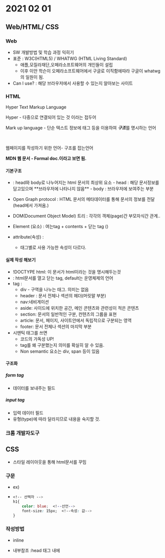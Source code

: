 # 2021 02 01

## Web/HTML/ CSS



### Web

- SW 개발방법 및 학습 과정 익히기
- 표준 : W3C(HTML5) / WHATWG (HTML Living Standard) 
  -  애플,모질라재단,오페라소프트웨어의 개인들이 설립
  - 이후 이안 학슨이 오페라소프트웨어에서 구글로 이직함에따라 구글이 whatwg의 일원이 됨.
- Can I use? : 해당 브라우저에서 사용할 수 있는지 알아보는 사이트



### HTML

Hyper Text Markup Language

Hyper - 다중으로 연결되어 있는 것 이라는 접두어

Mark up language - 단순 텍스트 정보에 태그 등을 이용하여 ***구조***를 명시하는 언어

​                  

웹페이지를 작성하기 위한 언어- 구조를 잡는언어

**MDN 웹 문서 - Formal doc.이라고 보면 됨.**

#### 기본구조

- <html> </html> : head와 body로 나누어지는 html 문서의 최상위 요소
  - head : 해당 문서정보를 담고있으며 **브라우저에 나타나지 않음**
  - body : 브라우저에 보여주는 부분
- Open Graph protocol : HTML 문서의 메타데이터를 통해 문서의 정보를 전달 (head에서 가져옴.)
- DOM(Document Object Model) 트리 : 각각의 객체(page)간 부모자식간 관계..



- Element (요소) : 여는tag + contents + 닫는 tag (<h>)
- attribute(속성) : <a key="value"></a>
  - 태그별로 사용 가능한 속성이 다르다.



#### 실제 작성 해보기

- !DOCTYPE html: 이 문서가 html이라는 것을 명시해두는것
- <html></html> : html문서를 열고 닫는 tag, default는 운영체제의 언어
- tag :
  - div - 구역을 나누는 태그. 의미는 없음
  - header : 문서 전체나 섹션의 헤더(머릿말 부분)
  - nav:네비게이션
  - aside: 사이드에 위치한 공간, 메인 콘텐츠와 관련성이 적은 콘텐츠
  - section: 문서의 일반적인 구분, 컨텐츠의 그룹을 표현
  - article: 문서, 페이지, 사이트안에서 독립적으로 구분되는 영역
  - footer: 문서 전체나 섹션의 마지막 부분
- 시맨틱 태그를 쓰면
  - 코드의 가독성 UP! 
  - tag를 왜 구분했는지 의미를 확실히 알 수 있음.
  - Non semantic 요소는 div, span 등이 있음



#### 구조화

##### form tag

- 데이터를 보내주는 필드

##### input tag

- 입력 데이터 필드
- 유형(type)에 따라 달라지므로 내용을 숙지할 것.









### 크롬 개발자도구





## CSS

- 스타일 레이아웃을 통해 html문서를 꾸밈



### 구문

- ex)

- ```css
  <!-- 선택자 -->
  h1{
      color: blue;  <!--선언-->
      font-size: 15px;  <!--속성: 값-->
  }
  ```

### 작성방법

- inline

- 내부참조 :head 태그 내에 <style>에 지정

- 외부참조: head 내 link tag를 이용해 외부 css파일을 불러오기.



### 시작하기 전에

- Global CSS property usage
  - 이름이 직관적인 것이 사용 빈도에 90% 이상 차지
- 검색할때는 MDN





### 선택자(selector)

- 종류
  - 전체 선택자
  - 요소 선택자 ex) h1, p, a 등
  - 클래스선택자, 아이디선택자, 속성선택자
- 결합자(combinators)
  - 자손결합/자식결합자
- 의사클래스/요소(pseudo class)

#### class 선택자

- 마침표(.)문자로 시작하며 해당클래스가 적용된 문서의 모든 항목을 선택

#### id 선택자

- #문자로 시작
- 클래스 선택자와 같은방식으로 사용.
- 문서 당 한번만 사용할 수 있음
- 요소에 단일 id값만 적용가능.





### 우선순위

중요도 - !important (사용시 주의, 노래방 우선예약같은 놈임)

우선순위 - inline> id> class      > 요소

위 우선순위로도 안되면 소스코드 순서





#### 상속

- 상속을 통해 부모요소의 속성을 ***ZENBU?*** 자식에게 상속
  - 상속되지 않는 것 예시 : box model 관련요소, position관련 요소



### 크기 단위(상대적)

- px(픽셀)
- %
- em : 배수단위, 요소에 지정된 사이즈에 상대적 사이즈를 가짐
- rem : 최상위요소(html) 에 지정된 사이즈에 상대적 사이즈를 가짐
- 



### 박스모델

- 모든걸 네모네모하게 바라봐야함



1. Margin: 테두리 바깥의 외부 여백
2. Border: 
3. Paddling
4. Content : 내용이 들어가는 곳



- 관습적으로 margin을 통해 content를 분리시킴
- Margin 상쇄의 경우 grid system에서는 안먹힘.



